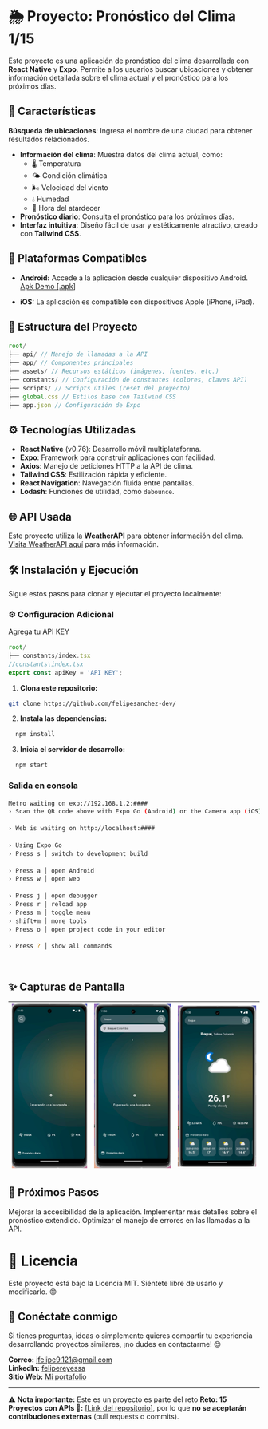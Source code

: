 # 🌦️ Proyecto: Pronóstico del Clima 1/15
Este proyecto es una aplicación de pronóstico del clima desarrollada con **React Native** y **Expo**. Permite a los usuarios buscar ubicaciones y obtener información detallada sobre el clima actual y el pronóstico para los próximos días.
## 📱 Características
**Búsqueda de ubicaciones**: Ingresa el nombre de una ciudad para obtener resultados relacionados.
- **Información del clima**: Muestra datos del clima actual, como:
  - 🌡️ Temperatura
  - 🌤️ Condición climática
  - 🌬️ Velocidad del viento
  - 💧 Humedad
  - 🌅 Hora del atardecer
- **Pronóstico diario**: Consulta el pronóstico para los próximos días.
- **Interfaz intuitiva**: Diseño fácil de usar y estéticamente atractivo, creado con **Tailwind CSS**.
## 📱 Plataformas Compatibles

- **Android:** Accede a la aplicación desde cualquier dispositivo Android.  
  [Apk Demo [.apk]]()

- **iOS:** La aplicación es compatible con dispositivos Apple (iPhone, iPad).
## 📂 Estructura del Proyecto
```JavaScript
root/ 
├── api/ // Manejo de llamadas a la API 
├── app/ // Componentes principales 
├── assets/ // Recursos estáticos (imágenes, fuentes, etc.) 
├── constants/ // Configuración de constantes (colores, claves API) 
├── scripts/ // Scripts útiles (reset del proyecto) 
├── global.css // Estilos base con Tailwind CSS 
├── app.json // Configuración de Expo 
 ```

## ⚙️ Tecnologías Utilizadas
- **React Native** (v0.76): Desarrollo móvil multiplataforma.
- **Expo**: Framework para construir aplicaciones con facilidad.
- **Axios**: Manejo de peticiones HTTP a la API de clima.
- **Tailwind CSS**: Estilización rápida y eficiente.
- **React Navigation**: Navegación fluida entre pantallas.
- **Lodash**: Funciones de utilidad, como `debounce`.
## 🌐 API Usada
Este proyecto utiliza la **WeatherAPI** para obtener información del clima. [Visita WeatherAPI aquí](https://www.weatherapi.com/) para más información.
## 🛠️ Instalación y Ejecución
Sigue estos pasos para clonar y ejecutar el proyecto localmente:
### ⚙️ Configuracion Adicional
Agrega tu API KEY
```JavaScript
root/ 
├── constants/index.tsx
//constants\index.tsx
export const apiKey = 'API KEY';
 ```
1. **Clona este repositorio:**

```bash
git clone https://github.com/felipesanchez-dev/
```
2.  **Instala las dependencias:**
```bash
  npm install
```
3.  **Inicia el servidor de desarrollo:**
```bash
  npm start
```
### Salida en consola
```bash
Metro waiting on exp://192.168.1.2:####
› Scan the QR code above with Expo Go (Android) or the Camera app (iOS)

› Web is waiting on http://localhost:####

› Using Expo Go
› Press s │ switch to development build

› Press a │ open Android
› Press w │ open web

› Press j │ open debugger
› Press r │ reload app
› Press m │ toggle menu
› shift+m │ more tools
› Press o │ open project code in your editor

› Press ? │ show all commands
```
<br>

## ✨ Capturas de Pantalla

| ![Captura 1](./assets/Capturas/app1.jpg) | ![Captura 2](./assets/Capturas/app2.jpg) | ![Captura 3](./assets/Capturas/app3.jpg) |
|------------------------------------------|------------------------------------------|------------------------------------------|

## 📌 Próximos Pasos
Mejorar la accesibilidad de la aplicación.
Implementar más detalles sobre el pronóstico extendido.
Optimizar el manejo de errores en las llamadas a la API.

# 📄 Licencia
Este proyecto está bajo la Licencia MIT. Siéntete libre de usarlo y modificarlo. 😊

## **💬 Conéctate conmigo**  

Si tienes preguntas, ideas o simplemente quieres compartir tu experiencia desarrollando proyectos similares, ¡no dudes en contactarme! 😊  

**Correo:** [jfelipe9.121@gmail.com](mailto:jfelipe9.121@gmail.com)  
**LinkedIn:** [felipereyessa](https://www.linkedin.com/in/felipereyessa)  
**Sitio Web:** [Mi portafolio](https://pipedev.vercel.app/)  

--- 
**⚠️ Nota importante:** Este es un proyecto es parte del reto **Reto: 15 Proyectos con APIs 🚀:** [[Link del repositorio]](https://github.com/felipesanchez-dev/RN-15-Projects-APIs-Challenge), por lo que **no se aceptarán contribuciones externas** (pull requests o commits).  
